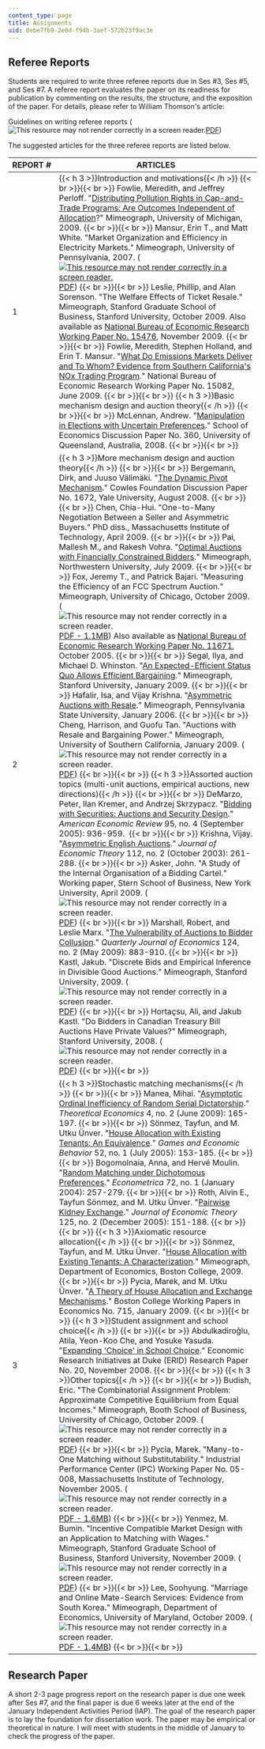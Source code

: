 ```yaml
---
content_type: page
title: Assignments
uid: 0ebe7fb9-2e0d-f94b-3aef-572b23f9ac3e
---
```


Referee Reports
---------------

Students are required to write three referee reports due in Ses #3, Ses #5, and Ses #7. A referee report evaluates the paper on its readiness for publication by commenting on the results, the structure, and the exposition of the paper. For details, please refer to William Thomson's article:

Guidelines on writing referee reports (![This resource may not render correctly in a screen reader.](/images/inacessible.gif)[PDF](http://www.webpondo.org/files_ene_mar04/referee.pdf))

The suggested articles for the three referee reports are listed below.

| REPORT # | ARTICLES |
| --- | --- |
| 1 | {{< h 3 >}}Introduction and motivations{{< /h >}} {{< br >}}{{< br >}} Fowlie, Meredith, and Jeffrey Perloff. "[Distributing Pollution Rights in Cap-and-Trade Programs: Are Outcomes Independent of Allocation](http://citeseerx.ist.psu.edu/viewdoc/download?doi=10.1.1.394.1207&rep=rep1&type=pdf)?" Mimeograph, University of Michigan, 2009. {{< br >}}{{< br >}} Mansur, Erin T., and Matt White. "Market Organization and Efficiency in Electricity Markets." Mimeograph, University of Pennsylvania, 2007. ([![This resource may not render correctly in a screen reader.](/images/inacessible.gif)PDF](https://pdfs.semanticscholar.org/8795/6f0ee20b13529213e4d637f9084f3e30ff06.pdf)) {{< br >}}{{< br >}} Leslie, Phillip, and Alan Sorenson. "The Welfare Effects of Ticket Resale." Mimeograph, Stanford Graduate School of Business, Stanford University, October 2009. Also available as [National Bureau of Economic Research Working Paper No. 15476](http://www.nber.org/papers/w15476), November 2009. {{< br >}}{{< br >}} Fowlie, Meredith, Stephen Holland, and Erin T. Mansur. "[What Do Emissions Markets Deliver and To Whom? Evidence from Southern California's NOx Trading Program](http://www.nber.org/papers/w15082)." National Bureau of Economic Research Working Paper No. 15082, June 2009. {{< br >}}{{< br >}} {{< h 3 >}}Basic mechanism design and auction theory{{< /h >}} {{< br >}}{{< br >}} McLennan, Andrew. "[Manipulation in Elections with Uncertain Preferences](http://ideas.repec.org/p/qld/uq2004/360.html)." School of Economics Discussion Paper No. 360, University of Queensland, Australia, 2008. {{< br >}}{{< br >}}  |
| 2 | {{< h 3 >}}More mechanism design and auction theory{{< /h >}} {{< br >}}{{< br >}} Bergemann, Dirk, and Juuso Välimäki. "[The Dynamic Pivot Mechanism](http://ideas.repec.org/p/cwl/cwldpp/1672.html)." Cowles Foundation Discussion Paper No. 1672, Yale University, August 2008. {{< br >}}{{< br >}} Chen, Chia-Hui. "One-to-Many Negotiation Between a Seller and Asymmetric Buyers." PhD diss., Massachusetts Institute of Technology, April 2009. {{< br >}}{{< br >}} Pai, Mallesh M., and Rakesh Vohra. "[Optimal Auctions with Financially Constrained Bidders](http://ideas.repec.org/p/nwu/cmsems/1471.html)." Mimeograph, Northwestern University, July 2009. {{< br >}}{{< br >}} Fox, Jeremy T., and Patrick Bajari. "Measuring the Efficiency of an FCC Spectrum Auction." Mimeograph, University of Chicago, October 2009. (![This resource may not render correctly in a screen reader.](/images/inacessible.gif)[PDF - 1.1MB](http://www.nber.org/papers/w11671.pdf)) Also available as [National Bureau of Economic Research Working Paper No. 11671](http://www.nber.org/papers/w11671), October 2005. {{< br >}}{{< br >}} Segal, Ilya, and Michael D. Whinston. "[An Expected-Efficient Status Quo Allows Efficient Bargaining](http://papers.ssrn.com/sol3/papers.cfm?abstract_id=1325524)." Mimeograph, Stanford University, January 2009. {{< br >}}{{< br >}} Hafalir, Isa, and Vijay Krishna. "[Asymmetric Auctions with Resale](http://papers.ssrn.com/sol3/papers.cfm?abstract_id=878787)." Mimeograph, Pennsylvania State University, January 2006. {{< br >}}{{< br >}} Cheng, Harrison, and Guofu Tan. "Auctions with Resale and Bargaining Power." Mimeograph, University of Southern California, January 2009. (![This resource may not render correctly in a screen reader.](/images/inacessible.gif)[PDF](http://www.cirje.e.u-tokyo.ac.jp/research/workshops/micro/micropaper08/micro1216_2.pdf)) {{< br >}}{{< br >}} {{< h 3 >}}Assorted auction topics (multi-unit auctions, empirical auctions, new directions){{< /h >}} {{< br >}}{{< br >}} DeMarzo, Peter, Ilan Kremer, and Andrzej Skrzypacz. "[Bidding with Securities: Auctions and Security Design](http://ideas.repec.org/a/aea/aecrev/v95y2005i4p936-959.html)." _American Economic Review_ 95, no. 4 (September 2005): 936-959.  {{< br >}}{{< br >}} Krishna, Vijay. "[Asymmetric English Auctions](http://ideas.repec.org/a/eee/jetheo/v112y2003i2p261-288.html)." _Journal of Economic Theory_ 112, no. 2 (October 2003): 261-288. {{< br >}}{{< br >}} Asker, John. "A Study of the Internal Organisation of a Bidding Cartel." Working paper, Stern School of Business, New York University, April 2009. (![This resource may not render correctly in a screen reader.](/images/inacessible.gif)[PDF](http://pages.stern.nyu.edu/~jasker/stamps070628.pdf)) {{< br >}}{{< br >}} Marshall, Robert, and Leslie Marx. "[The Vulnerability of Auctions to Bidder Collusion](http://www.mitpressjournals.org/doi/abs/10.1162/qjec.2009.124.2.883)." _Quarterly Journal of Economics_ 124, no. 2 (May 2009): 883-910. {{< br >}}{{< br >}} Kastl, Jakub. "Discrete Bids and Empirical Inference in Divisible Good Auctions." Mimeograph, Stanford University, 2009. (![This resource may not render correctly in a screen reader.](/images/inacessible.gif)[PDF](http://www.princeton.edu/~jkastl/discretebids_old.pdf)) {{< br >}}{{< br >}} Hortaçsu, Ali, and Jakub Kastl. "Do Bidders in Canadian Treasury Bill Auctions Have Private Values?" Mimeograph, Stanford University, 2008. (![This resource may not render correctly in a screen reader.](/images/inacessible.gif)[PDF](https://pdfs.semanticscholar.org/4e14/fcbd82a0d26b653b8f5f361fa7adb2c3fe95.pdf)) {{< br >}}{{< br >}}  |
| 3 | {{< h 3 >}}Stochastic matching mechanisms{{< /h >}} {{< br >}}{{< br >}} Manea, Mihai. "[Asymptotic Ordinal Inefficiency of Random Serial Dictatorship](http://ideas.repec.org/a/the/publsh/442.html)." _Theoretical Economics_ 4, no. 2 (June 2009): 165-197. {{< br >}}{{< br >}} Sönmez, Tayfun, and M. Utku Ünver. "[House Allocation with Existing Tenants: An Equivalence](http://ideas.repec.org/a/eee/gamebe/v52y2005i1p153-185.html)." _Games and Economic Behavior_ 52, no. 1 (July 2005): 153-185. {{< br >}}{{< br >}} Bogomolnaia, Anna, and Hervé Moulin. "[Random Matching under Dichotomous Preferences](http://ideas.repec.org/a/ecm/emetrp/v72y2004i1p257-279.html)." _Econometrica_ 72, no. 1 (January 2004): 257-279. {{< br >}}{{< br >}} Roth, Alvin E., Tayfun Sönmez, and M. Utku Ünver. "[Pairwise Kidney Exchange](http://ideas.repec.org/a/eee/jetheo/v125y2005i2p151-188.html)." _Journal of Economic Theory_ 125, no. 2 (December 2005): 151-188. {{< br >}}{{< br >}} {{< h 3 >}}Axiomatic resource allocation{{< /h >}} {{< br >}}{{< br >}} Sönmez, Tayfun, and M. Utku Ünver. "[House Allocation with Existing Tenants: A Characterization](http://papers.ssrn.com/sol3/papers.cfm?abstract_id=888639)." Mimeograph, Department of Economics, Boston College, 2009. {{< br >}}{{< br >}} Pycia, Marek, and M. Utku Ünver. "[A Theory of House Allocation and Exchange Mechanisms](http://ideas.repec.org/p/boc/bocoec/715.html)." Boston College Working Papers in Economics No. 715, January 2009. {{< br >}}{{< br >}} {{< h 3 >}}Student assignment and school choice{{< /h >}} {{< br >}}{{< br >}} Abdulkadiroğlu, Atila, Yeon-Koo Che, and Yosuke Yasuda. "[Expanding 'Choice' in School Choice](http://papers.ssrn.com/sol3/papers.cfm?abstract_id=1308730)." Economic Research Initiatives at Duke (ERID) Research Paper No. 20, November 2008. {{< br >}}{{< br >}} {{< h 3 >}}Other topics{{< /h >}} {{< br >}}{{< br >}} Budish, Eric. "The Combinatorial Assignment Problem: Approximate Competitive Equilibrium from Equal Incomes." Mimeograph, Booth School of Business, University of Chicago, October 2009. (![This resource may not render correctly in a screen reader.](/images/inacessible.gif)[PDF](http://faculty.chicagobooth.edu/eric.budish/research/budish-approxceei-jpe-2011.pdf)) {{< br >}}{{< br >}} Pycia, Marek. "Many-to-One Matching without Substitutability." Industrial Performance Center (IPC) Working Paper No. 05-008, Massachusetts Institute of Technology, November 2005. (![This resource may not render correctly in a screen reader.](/images/inacessible.gif)[PDF - 1.6MB](http://web.mit.edu/ipc/publications/pdf/05-008.pdf)) {{< br >}}{{< br >}} Yenmez, M. Bumin. "Incentive Compatible Market Design with an Application to Matching with Wages." Mimeograph, Stanford Graduate School of Business, Stanford University, November 2009. (![This resource may not render correctly in a screen reader.](/images/inacessible.gif)[PDF](https://www.sabanciuniv.edu/HaberlerDuyurular/Documents/DD20100225100158/Yenmez_Bumin_JMP.pdf)) {{< br >}}{{< br >}} Lee, Soohyung. "Marriage and Online Mate-Search Services: Evidence from South Korea." Mimeograph, Department of Economics, University of Maryland, October 2009. (![This resource may not render correctly in a screen reader.](/images/inacessible.gif)[PDF - 1.4MB](http://econ.as.nyu.edu/docs/IO/12264/Lee_20091026.pdf)) {{< br >}}{{< br >}}  

Research Paper
--------------

A short 2-3 page progress report on the research paper is due one week after Ses #7, and the final paper is due 6 weeks later at the end of the January Independent Activities Period (IAP). The goal of the research paper is to lay the foundation for dissertation work. The paper may be empirical or theoretical in nature. I will meet with students in the middle of January to check the progress of the paper.
